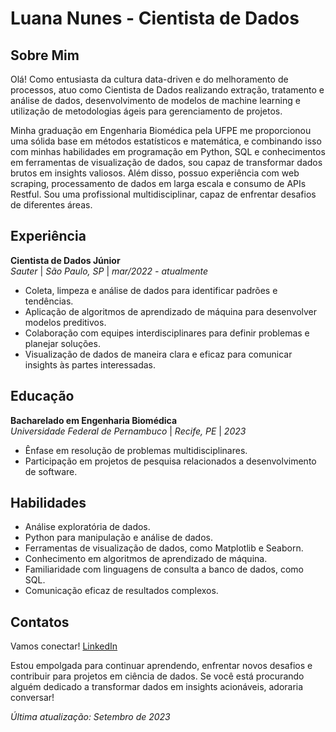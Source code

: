 # Luana Nunes - Cientista de Dados

## Sobre Mim
Olá! Como entusiasta da cultura data-driven e do melhoramento de processos, atuo como Cientista de Dados realizando extração, tratamento e análise de dados, desenvolvimento de modelos de machine learning e utilização de metodologias ágeis para gerenciamento de projetos.

Minha graduação em Engenharia Biomédica pela UFPE me proporcionou uma sólida base em métodos estatísticos e matemática, e combinando isso com minhas habilidades em programação em Python, SQL e conhecimentos em ferramentas de visualização de dados, sou capaz de transformar dados brutos em insights valiosos. Além disso, possuo experiência com web scraping, processamento de dados em larga escala e consumo de APIs Restful. Sou uma profissional multidisciplinar, capaz de enfrentar desafios de diferentes áreas.


## Experiência
**Cientista de Dados Júnior**\
*Sauter* | *São Paulo, SP* | *mar/2022 - atualmente*

- Coleta, limpeza e análise de dados para identificar padrões e tendências.
- Aplicação de algoritmos de aprendizado de máquina para desenvolver modelos preditivos.
- Colaboração com equipes interdisciplinares para definir problemas e planejar soluções.
- Visualização de dados de maneira clara e eficaz para comunicar insights às partes interessadas.

## Educação
**Bacharelado em Engenharia Biomédica**\
*Universidade Federal de Pernambuco* | *Recife, PE* | *2023*

- Ênfase em resolução de problemas multidisciplinares.
- Participação em projetos de pesquisa relacionados a desenvolvimento de software.

## Habilidades
- Análise exploratória de dados.
- Python para manipulação e análise de dados.
- Ferramentas de visualização de dados, como Matplotlib e Seaborn.
- Conhecimento em algoritmos de aprendizado de máquina.
- Familiaridade com linguagens de consulta a banco de dados, como SQL.
- Comunicação eficaz de resultados complexos.

## Contatos
Vamos conectar! [LinkedIn](https://www.linkedin.com/in/luana-nunes-s/)

Estou empolgada para continuar aprendendo, enfrentar novos desafios e contribuir para projetos em ciência de dados. Se você está procurando alguém dedicado a transformar dados em insights acionáveis, adoraria conversar!

*Última atualização: Setembro de 2023*
